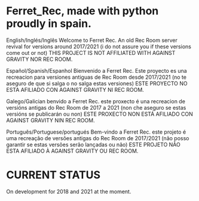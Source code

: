 # Ferret_Rec, made with python proudly in spain.

English/Inglés/Inglês
Welcome to Ferret Rec. An old Rec Room server revival for versions around 2017/2021 (i do not assure you if these versions come out or not)
THIS PROJECT IS NOT AFFILIATED WITH AGAINST GRAVITY NOR REC ROOM.

Español/Spanish/Espanhol
Bienvenido a Ferret Rec. Este proyecto es una recreacion para versiones antiguas de Rec Room desde 2017/2021 (no te aseguro de que si salga o no salga estas versiones)
ESTE PROYECTO NO ESTA AFILIADO CON AGAINST GRAVITY NI REC ROOM.

Galego/Galician
benvido a Ferret Rec. este proxecto é una recreacion de versións antigas do Rec Room de 2017 a 2021 (non che aseguro se estas versións se publicarán ou non)
ESTE PROXECTO NON ESTÁ AFILIADO CON AGAINST GRAVITY NIN REC ROOM.

Português/Portuguese/portugués
Bem-vindo a Ferret Rec. este projeto é uma recreação de versões antigas do Rec Room de 2017/2021 (não posso garantir se estas versões serão lançadas ou não)
ESTE PROJETO NÃO ESTA AFILIADO À AGAINST GRAVITY OU REC ROOM.

# CURRENT STATUS

On development for 2018 and 2021 at the moment.
